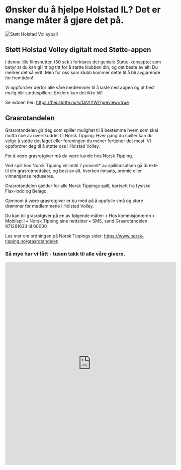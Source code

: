 # Ønsker du å hjelpe Holstad IL? Det er mange måter å gjøre det på.

![Støtt Holstad Volleyball](det-betyr-sa-mye.png)


## Støtt Holstad Volley digitalt med Støtte-appen

I denne lille filmsnutten (50 sek.) forklares det geniale Støtte-konseptet som betyr at du kan gi litt og titt for å støtte klubben din, og det beste av alt: Du merker det så vidt. Men for oss som klubb kommer dette til å bli avgjørende for fremtiden!

Vi oppfordrer derfor alle våre medlemmer til å laste ned appen og at flest mulig blir støttespillere. Enklere kan det ikke bli!

Se vidoen her: https://hei.stotte.no/v/QAYYW/?preview=true

## Grasrotandelen

Grasrotandelen gir deg som spiller mulighet til å bestemme hvem som skal motta noe av overskuddet til Norsk Tipping. Hver gang du spiller kan du velge å støtte det laget eller foreningen du mener fortjener det mest. Vi oppfordrer deg til å støtte oss i Holstad Volley.

For å være grasrotgiver må du være kunde hos Norsk Tipping.

Ved spill hos Norsk Tipping vil inntil 7 prosent* av spillinnsatsen gå direkte til din grasrotmottaker, og best av alt, hverken innsats, premie eller vinnersjanse reduseres.

Grasrotandelen gjelder for alle Norsk Tippings spill, bortsett fra fysiske Flax-lodd og Belago.

Gjennom å være grasrotgiver er du med på å oppfylle små og store drømmer for medlemmene i Holstad Volley.

Du kan bli grasrotgiver på en av følgende måter:
• Hos kommisjonæren
• Mobilspill
• Norsk Tipping sine nettsider
• SMS, send Grasrotandelen 971261633 til 60000

Les mer om ordningen på Norsk Tippings sider: https://www.norsk-tipping.no/grasrotandelen


### Så mye har vi fått - tusen takk til alle våre givere.

<iframe frameborder="0" height="650" scrolling="yes"  src="https://www.norsk-tipping.no/grasrotandelen/statistikk/iframe/912053997" width="550"> </iframe>
